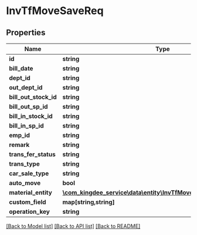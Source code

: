 # InvTfMoveSaveReq

## Properties
Name | Type | Description | Notes
------------ | ------------- | ------------- | -------------
**id** | **string** |  | [optional] 
**bill_date** | **string** |  | [optional] 
**dept_id** | **string** |  | [optional] 
**out_dept_id** | **string** |  | [optional] 
**bill_out_stock_id** | **string** |  | [optional] 
**bill_out_sp_id** | **string** |  | [optional] 
**bill_in_stock_id** | **string** |  | [optional] 
**bill_in_sp_id** | **string** |  | [optional] 
**emp_id** | **string** |  | [optional] 
**remark** | **string** |  | [optional] 
**trans_fer_status** | **string** |  | [optional] 
**trans_type** | **string** |  | [optional] 
**car_sale_type** | **string** |  | [optional] 
**auto_move** | **bool** |  | [optional] 
**material_entity** | [**\com_kingdee_service\data\entity\InvTfMoveSaveReqMaterialEntity[]**](InvTfMoveSaveReqMaterialEntity.md) |  | [optional] 
**custom_field** | **map[string,string]** |  | [optional] 
**operation_key** | **string** |  | [optional] 

[[Back to Model list]](../README.md#documentation-for-models) [[Back to API list]](../README.md#documentation-for-api-endpoints) [[Back to README]](../README.md)


